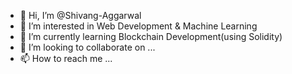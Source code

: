 - 👋 Hi, I’m @Shivang-Aggarwal
- 👀 I’m interested in Web Development & Machine Learning
- 🌱 I’m currently learning Blockchain Development(using Solidity)
- 💞️ I’m looking to collaborate on ...
- 📫 How to reach me ...

<!---
Shivang-Aggarwal/Shivang-Aggarwal is a ✨ special ✨ repository because its `README.md` (this file) appears on your GitHub profile.
You can click the Preview link to take a look at your changes.
--->
